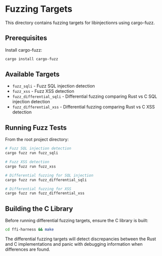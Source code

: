# Fuzzing Targets

This directory contains fuzzing targets for libinjectionrs using cargo-fuzz.

## Prerequisites

Install cargo-fuzz:
```bash
cargo install cargo-fuzz
```

## Available Targets

- `fuzz_sqli` - Fuzz SQL injection detection
- `fuzz_xss` - Fuzz XSS detection  
- `fuzz_differential_sqli` - Differential fuzzing comparing Rust vs C SQL injection detection
- `fuzz_differential_xss` - Differential fuzzing comparing Rust vs C XSS detection

## Running Fuzz Tests

From the root project directory:

```bash
# Fuzz SQL injection detection
cargo fuzz run fuzz_sqli

# Fuzz XSS detection  
cargo fuzz run fuzz_xss

# Differential fuzzing for SQL injection
cargo fuzz run fuzz_differential_sqli

# Differential fuzzing for XSS
cargo fuzz run fuzz_differential_xss
```

## Building the C Library

Before running differential fuzzing targets, ensure the C library is built:

```bash
cd ffi-harness && make
```

The differential fuzzing targets will detect discrepancies between the Rust and C implementations and panic with debugging information when differences are found.